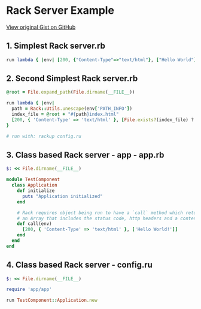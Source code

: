 # Rack Server Example

[View original Gist on GitHub](https://gist.github.com/Integralist/8341704)

## 1. Simplest Rack server.rb

```ruby
run lambda { |env| [200, {"Content-Type"=>"text/html"}, ["Hello World"]] }
```

## 2. Second Simplest Rack server.rb

```ruby
@root = File.expand_path(File.dirname(__FILE__))

run lambda { |env|
  path = Rack::Utils.unescape(env['PATH_INFO'])
  index_file = @root + "#{path}index.html"
  [200, { 'Content-Type' => 'text/html' }, [File.exists?(index_file) ? File.read(index_file) : 'Hello World']]
}

# run with: rackup config.ru

```

## 3. Class based Rack server - app - app.rb

```ruby
$: << File.dirname(__FILE__)

module TestComponent
  class Application
    def initialize
      puts "Application initialized"
    end

    # Rack requires object being run to have a `call` method which returns
    # an Array that includes the status code, http headers and a content response
    def call(env)
      [200, { 'Content-Type' => 'text/html' }, ['Hello World!']]
    end
  end
end

```

## 4. Class based Rack server - config.ru

```ruby
$: << File.dirname(__FILE__)

require 'app/app'

run TestComponent::Application.new

```

